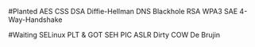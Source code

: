 #Planted
AES
CSS
DSA
Diffie-Hellman
DNS Blackhole
RSA
WPA3
SAE
4-Way-Handshake

#Waiting
SELinux
PLT & GOT
SEH
PIC
ASLR
Dirty COW
De Brujin

